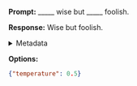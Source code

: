 **Prompt:**
_____ wise but _____ foolish.

**Response:**
Wise but foolish.

<details><summary>Metadata</summary>

- Duration: 662 ms
- Datetime: 2023-09-02T22:21:00.983513
- Model: gpt-3.5-turbo-0613

</details>

**Options:**
```json
{"temperature": 0.5}
```

